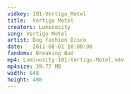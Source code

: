 ```yaml
---
vidkey: 101-Vertigo_Motel
title:  Vertigo Motel
creators: Luminosity
song: Vertigo Motel
artist: Dog Fashion Disco
date:   2011-08-01 10:00:00
fandoms: Breaking Bad
mp4: Luminosity-101-Vertigo-Motel.m4v
mp4size: 39.77 MB
width: 848
height: 480
---
```



  